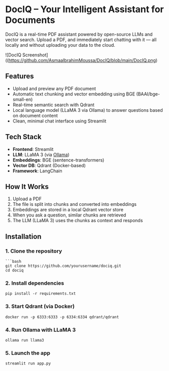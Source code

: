 # DocIQ – Your Intelligent Assistant for Documents
DocIQ is a real-time PDF assistant powered by open-source LLMs and vector search. 
Upload a PDF, and immediately start chatting with it — all locally and without uploading your data to the cloud.


![DocIQ Screenshot]((https://github.com/AsmaaIbrahimMoussa/DocIQ/blob/main/DocIQ.png)


## Features
- Upload and preview any PDF document
- Automatic text chunking and vector embedding using BGE (BAAI/bge-small-en)
- Real-time semantic search with Qdrant
- Local language model (LLaMA 3 via Ollama) to answer questions based on document content
- Clean, minimal chat interface using Streamlit


## Tech Stack
- **Frontend**: Streamlit
- **LLM**: LLaMA 3 (via [Ollama](https://ollama.com))
- **Embeddings**: BGE (sentence-transformers)
- **Vector DB**: Qdrant (Docker-based)
- **Framework**: LangChain


## How It Works
1. Upload a PDF
2. The file is split into chunks and converted into embeddings
3. Embeddings are stored in a local Qdrant vector store
4. When you ask a question, similar chunks are retrieved
5. The LLM (LLaMA 3) uses the chunks as context and responds

## Installation

### 1. Clone the repository

~~~
```bash
git clone https://github.com/yourusername/dociq.git
cd dociq
~~~

### 2. Install dependencies

~~~
pip install -r requirements.txt
~~~

### 3. Start Qdrant (via Docker)

~~~
docker run -p 6333:6333 -p 6334:6334 qdrant/qdrant
~~~

### 4. Run Ollama with LLaMA 3

~~~
ollama run llama3
~~~

### 5. Launch the app

~~~
streamlit run app.py
~~~

